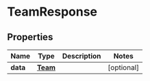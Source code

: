 # TeamResponse

## Properties
Name | Type | Description | Notes
------------ | ------------- | ------------- | -------------
**data** | [**Team**](Team.md) |  |  [optional]
